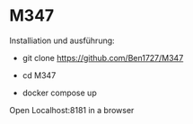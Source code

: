 # M347
Installiation und ausführung:

- git clone https://github.com/Ben1727/M347

- cd M347

- docker compose up

Open Localhost:8181 in a browser
